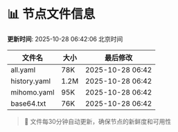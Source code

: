 # 📊 节点文件信息

**更新时间**: 2025-10-28 06:42:06 北京时间

| 文件名 | 大小 | 最后修改 |
|--------|------|----------|
| all.yaml | 78K | 2025-10-28 06:42 |
| history.yaml | 1.2M | 2025-10-28 06:42 |
| mihomo.yaml | 95K | 2025-10-28 06:42 |
| base64.txt | 76K | 2025-10-28 06:42 |

> 🔄 文件每30分钟自动更新，确保节点的新鲜度和可用性
